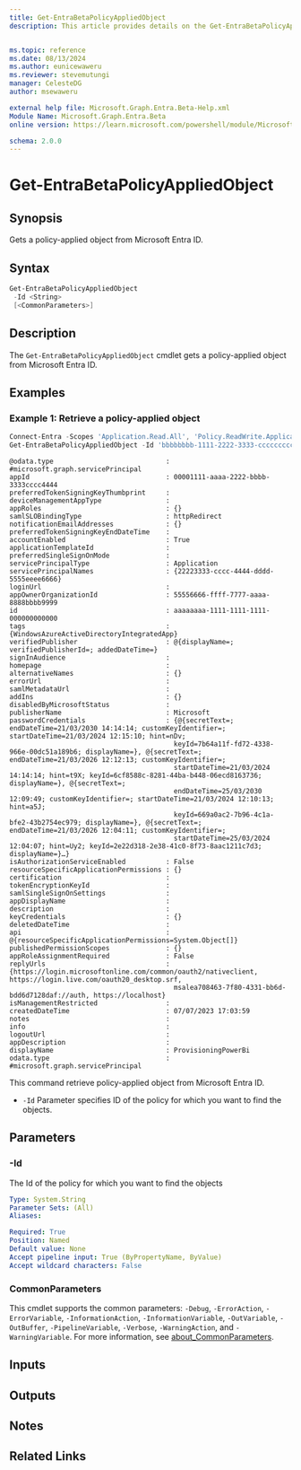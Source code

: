 ```yaml
---
title: Get-EntraBetaPolicyAppliedObject
description: This article provides details on the Get-EntraBetaPolicyAppliedObject command.


ms.topic: reference
ms.date: 08/13/2024
ms.author: eunicewaweru
ms.reviewer: stevemutungi
manager: CelesteDG
author: msewaweru

external help file: Microsoft.Graph.Entra.Beta-Help.xml
Module Name: Microsoft.Graph.Entra.Beta
online version: https://learn.microsoft.com/powershell/module/Microsoft.Graph.Entra.Beta/Get-EntraBetaPolicyAppliedObject

schema: 2.0.0
---
```


# Get-EntraBetaPolicyAppliedObject

## Synopsis

Gets a policy-applied object from Microsoft Entra ID.

## Syntax

```powershell
Get-EntraBetaPolicyAppliedObject 
 -Id <String> 
 [<CommonParameters>]
```

## Description

The `Get-EntraBetaPolicyAppliedObject` cmdlet gets a policy-applied object from Microsoft Entra ID.

## Examples

### Example 1: Retrieve a policy-applied object

```powershell
Connect-Entra -Scopes 'Application.Read.All', 'Policy.ReadWrite.ApplicationConfiguration'
Get-EntraBetaPolicyAppliedObject -Id 'bbbbbbbb-1111-2222-3333-cccccccccccc'
```

```Output
@odata.type                            : #microsoft.graph.servicePrincipal
appId                                  : 00001111-aaaa-2222-bbbb-3333cccc4444
preferredTokenSigningKeyThumbprint     :
deviceManagementAppType                :
appRoles                               : {}
samlSLOBindingType                     : httpRedirect
notificationEmailAddresses             : {}
preferredTokenSigningKeyEndDateTime    :
accountEnabled                         : True
applicationTemplateId                  :
preferredSingleSignOnMode              :
servicePrincipalType                   : Application
servicePrincipalNames                  : {22223333-cccc-4444-dddd-5555eeee6666}
loginUrl                               :
appOwnerOrganizationId                 : 55556666-ffff-7777-aaaa-8888bbbb9999
id                                     : aaaaaaaa-1111-1111-1111-000000000000
tags                                   : {WindowsAzureActiveDirectoryIntegratedApp}
verifiedPublisher                      : @{displayName=; verifiedPublisherId=; addedDateTime=}
signInAudience                         :
homepage                               :
alternativeNames                       : {}
errorUrl                               :
samlMetadataUrl                        :
addIns                                 : {}
disabledByMicrosoftStatus              :
publisherName                          : Microsoft
passwordCredentials                    : {@{secretText=; endDateTime=21/03/2030 14:14:14; customKeyIdentifier=; startDateTime=21/03/2024 12:15:10; hint=nDv;
                                         keyId=7b64a11f-fd72-4338-966e-00dc51a189b6; displayName=}, @{secretText=; endDateTime=21/03/2026 12:12:13; customKeyIdentifier=;
                                         startDateTime=21/03/2024 14:14:14; hint=t9X; keyId=6cf8588c-8281-44ba-b448-06ecd8163736; displayName=}, @{secretText=;
                                         endDateTime=25/03/2030 12:09:49; customKeyIdentifier=; startDateTime=21/03/2024 12:10:13; hint=a5J;
                                         keyId=669a0ac2-7b96-4c1a-bfe2-43b2754ec979; displayName=}, @{secretText=; endDateTime=21/03/2026 12:04:11; customKeyIdentifier=;
                                         startDateTime=25/03/2024 12:04:07; hint=Uy2; keyId=2e22d318-2e38-41c0-8f73-8aac1211c7d3; displayName=}…}
isAuthorizationServiceEnabled          : False
resourceSpecificApplicationPermissions : {}
certification                          :
tokenEncryptionKeyId                   :
samlSingleSignOnSettings               :
appDisplayName                         :
description                            :
keyCredentials                         : {}
deletedDateTime                        :
api                                    : @{resourceSpecificApplicationPermissions=System.Object[]}
publishedPermissionScopes              : {}
appRoleAssignmentRequired              : False
replyUrls                              : {https://login.microsoftonline.com/common/oauth2/nativeclient, https://login.live.com/oauth20_desktop.srf,
                                         msalea708463-7f80-4331-bb6d-bdd6d7128daf://auth, https://localhost}
isManagementRestricted                 :
createdDateTime                        : 07/07/2023 17:03:59
notes                                  :
info                                   :
logoutUrl                              :
appDescription                         :
displayName                            : ProvisioningPowerBi
odata.type                             : #microsoft.graph.servicePrincipal
```

This command retrieve policy-applied object from Microsoft Entra ID.

- `-Id` Parameter specifies ID of the policy for which you want to find the objects.

## Parameters

### -Id

The Id of the policy for which you want to find the objects

```yaml
Type: System.String
Parameter Sets: (All)
Aliases:

Required: True
Position: Named
Default value: None
Accept pipeline input: True (ByPropertyName, ByValue)
Accept wildcard characters: False
```

### CommonParameters

This cmdlet supports the common parameters: `-Debug`, `-ErrorAction`, `-ErrorVariable`, `-InformationAction`, `-InformationVariable`, `-OutVariable`, `-OutBuffer`, `-PipelineVariable`, `-Verbose`, `-WarningAction`, and `-WarningVariable`. For more information, see [about_CommonParameters](https://go.microsoft.com/fwlink/?LinkID=113216).

## Inputs

## Outputs

## Notes

## Related Links
